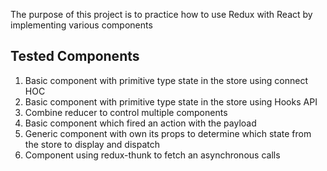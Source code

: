 The purpose of this project is to practice how to use Redux with React by implementing various components

## Tested Components

1. Basic component with primitive type state in the store using connect HOC
1. Basic component with primitive type state in the store using Hooks API
1. Combine reducer to control multiple components
1. Basic component which fired an action with the payload
1. Generic component with own its props to determine which state from the store to display and dispatch
1. Component using redux-thunk to fetch an asynchronous calls
